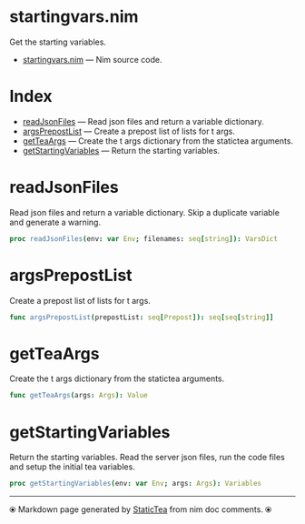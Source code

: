 # startingvars.nim

Get the starting variables.

* [startingvars.nim](../src/startingvars.nim) &mdash; Nim source code.
# Index

* [readJsonFiles](#readjsonfiles) &mdash; Read json files and return a variable dictionary.
* [argsPrepostList](#argsprepostlist) &mdash; Create a prepost list of lists for t args.
* [getTeaArgs](#getteaargs) &mdash; Create the t args dictionary from the statictea arguments.
* [getStartingVariables](#getstartingvariables) &mdash; Return the starting variables.

# readJsonFiles

Read json files and return a variable dictionary.  Skip a duplicate variable and generate a warning.

```nim
proc readJsonFiles(env: var Env; filenames: seq[string]): VarsDict
```

# argsPrepostList

Create a prepost list of lists for t args.

```nim
func argsPrepostList(prepostList: seq[Prepost]): seq[seq[string]]
```

# getTeaArgs

Create the t args dictionary from the statictea arguments.

```nim
func getTeaArgs(args: Args): Value
```

# getStartingVariables

Return the starting variables.  Read the server json files, run the code files and setup the initial tea variables.

```nim
proc getStartingVariables(env: var Env; args: Args): Variables
```


---
⦿ Markdown page generated by [StaticTea](https://github.com/flenniken/statictea/) from nim doc comments. ⦿
